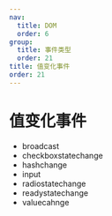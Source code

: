 ```yaml
---
nav:
  title: DOM
  order: 6
group:
  title: 事件类型
  order: 21
title: 值变化事件
order: 21
---
```


# 值变化事件

- broadcast
- checkboxstatechange
- hashchange
- input
- radiostatechange
- readystatechange
- valuecahnge

